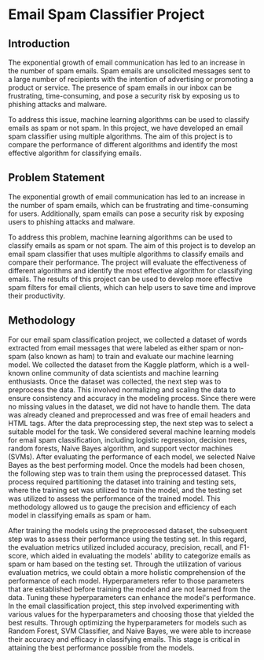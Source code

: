 # Email Spam Classifier Project

## Introduction
The exponential growth of email communication has led to an increase in the number of spam emails. Spam emails are unsolicited messages sent to a large number of recipients with the intention of advertising or promoting a product or service. The presence of spam emails in our inbox can be frustrating, time-consuming, and pose a security risk by exposing us to phishing attacks and malware.

To address this issue, machine learning algorithms can be used to classify emails as spam or not spam. In this project, we have developed an email spam classifier using multiple algorithms. The aim of this project is to compare the performance of different algorithms and identify the most effective algorithm for classifying emails.

## Problem Statement
The exponential growth of email communication has led to an increase in the number of spam emails, which can be frustrating and time-consuming for users. Additionally, spam emails can pose a security risk by exposing users to phishing attacks and malware.

To address this problem, machine learning algorithms can be used to classify emails as spam or not spam. The aim of this project is to develop an email spam classifier that uses multiple algorithms to classify emails and compare their performance. The project will evaluate the effectiveness of different algorithms and identify the most effective algorithm for classifying emails. The results of this project can be used to develop more effective spam filters for email clients, which can help users to save time and improve their productivity.

## Methodology
For our email spam classification project, we collected a dataset of words extracted from email messages that were labeled as either spam or non-spam (also known as ham) to train and evaluate our machine learning model. We collected the dataset from the Kaggle platform, which is a well-known online community of data scientists and machine learning enthusiasts. Once the dataset was collected, the next step was to preprocess the data. This involved normalizing and scaling the data to ensure consistency and accuracy in the modeling process. Since there were no missing values in the dataset, we did not have to handle them. The data was already cleaned and preprocessed and was free of email headers and HTML tags. After the data preprocessing step, the next step was to select a suitable model for the task. We considered several machine learning models for email spam classification, including logistic regression, decision trees, random forests, Naive Bayes algorithm, and support vector machines (SVMs). After evaluating the performance of each model, we selected Naive Bayes as the best performing model. Once the models had been chosen, the following step was to train them using the preprocessed dataset. This process required partitioning the dataset into training and testing sets, where the training set was utilized to train the model, and the testing set was utilized to assess the performance of the trained model. This methodology allowed us to gauge the precision and efficiency of each model in classifying emails as spam or ham.

After training the models using the preprocessed dataset, the subsequent step was to assess their performance using the testing set. In this regard, the evaluation metrics utilized included accuracy, precision, recall, and F1-score, which aided in evaluating the models' ability to categorize emails as spam or ham based on the testing set. Through the utilization of various evaluation metrics, we could obtain a more holistic comprehension of the performance of each model. Hyperparameters refer to those parameters that are established before training the model and are not learned from the data. Tuning these hyperparameters can enhance the model's performance. In the email classification project, this step involved experimenting with various values for the hyperparameters and choosing those that yielded the best results. Through optimizing the hyperparameters for models such as Random Forest, SVM Classifier, and Naive Bayes, we were able to increase their accuracy and efficacy in classifying emails. This stage is critical in attaining the best performance possible from the models.
